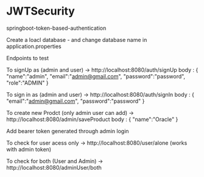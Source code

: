 # JWTSecurity
springboot-token-based-authentication

Create a loacl database - and change database name in application.properties 

Endpoints to test

To signUp as (admin and user) -> http://localhost:8080/auth/signUp
body :
{
    "name":"admin",
    "email":"admin@gmail.com",
    "password":"password",
    "role":"ADMIN"
}


To sign in as (admin and user) -> http://localhost:8080/auth/signIn
body :
{
    "email":"admin@gmail.com",
    "password":"password"
}


To create new Prodct (only admin user can add) -> http://localhost:8080/admin/saveProduct
body :
{
    "name":"Oracle"
}

Add bearer token generated through admin login 


To check for user acess only ->  http://localhost:8080/user/alone (works with admin token)

To check for both (User and Admin) -> http://localhost:8080/adminUser/both

